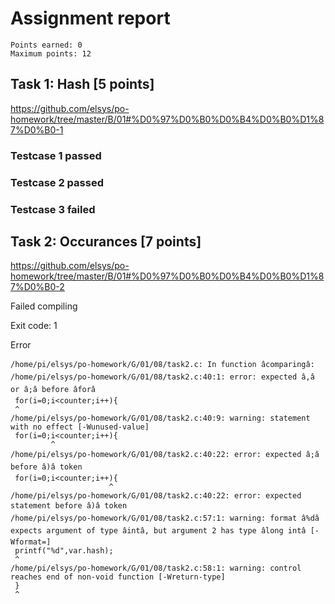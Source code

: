 # Assignment report
```
Points earned: 0
Maximum points: 12
```
## Task 1: Hash [5 points]
https://github.com/elsys/po-homework/tree/master/B/01#%D0%97%D0%B0%D0%B4%D0%B0%D1%87%D0%B0-1

### Testcase 1 passed
### Testcase 2 passed
### Testcase 3 failed
## Task 2: Occurances [7 points]
https://github.com/elsys/po-homework/tree/master/B/01#%D0%97%D0%B0%D0%B4%D0%B0%D1%87%D0%B0-2

Failed compiling

Exit code: 1

Error
```
/home/pi/elsys/po-homework/G/01/08/task2.c: In function âcomparingâ:
/home/pi/elsys/po-homework/G/01/08/task2.c:40:1: error: expected â,â or â;â before âforâ
 for(i=0;i<counter;i++){
 ^
/home/pi/elsys/po-homework/G/01/08/task2.c:40:9: warning: statement with no effect [-Wunused-value]
 for(i=0;i<counter;i++){
         ^
/home/pi/elsys/po-homework/G/01/08/task2.c:40:22: error: expected â;â before â)â token
 for(i=0;i<counter;i++){
                      ^
/home/pi/elsys/po-homework/G/01/08/task2.c:40:22: error: expected statement before â)â token
/home/pi/elsys/po-homework/G/01/08/task2.c:57:1: warning: format â%dâ expects argument of type âintâ, but argument 2 has type âlong intâ [-Wformat=]
 printf("%d",var.hash);
 ^
/home/pi/elsys/po-homework/G/01/08/task2.c:58:1: warning: control reaches end of non-void function [-Wreturn-type]
 }
 ^

```
